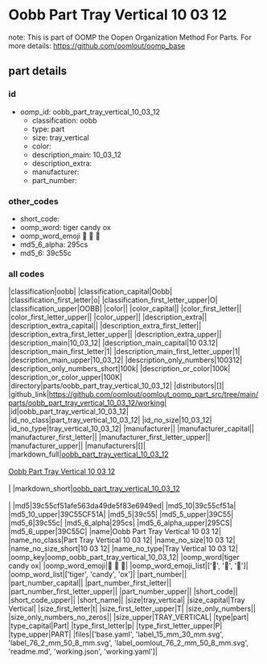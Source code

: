 # Oobb Part Tray Vertical 10 03 12  

note: This is part of OOMP the Oopen Organization Method For Parts. For more details: https://github.com/oomlout/oomp_base

##  part details





### id
* oomp_id: oobb_part_tray_vertical_10_03_12
  * classification: oobb
  * type: part
  * size: tray_vertical
  * color: 
  * description_main: 10_03_12
  * description_extra: 
  * manufacturer: 
  * part_number: 

### other_codes
* short_code: 
* oomp_word: tiger candy ox
* oomp_word_emoji :tiger: :candy: :ox:
* md5_6_alpha: 295cs
* md5_6: 39c55c

### all codes 
|classification|oobb|
|classification_capital|Oobb|
|classification_first_letter|o|
|classification_first_letter_upper|O|
|classification_upper|OOBB|
|color||
|color_capital||
|color_first_letter||
|color_first_letter_upper||
|color_upper||
|description_extra||
|description_extra_capital||
|description_extra_first_letter||
|description_extra_first_letter_upper||
|description_extra_upper||
|description_main|10_03_12|
|description_main_capital|10 03.12|
|description_main_first_letter|1|
|description_main_first_letter_upper|1|
|description_main_upper|10_03_12|
|description_only_numbers|100312|
|description_only_numbers_short|100k|
|description_or_color|100k|
|description_or_color_upper|100K|
|directory|parts/oobb_part_tray_vertical_10_03_12|
|distributors|[]|
|github_link|https://github.com/oomlout/oomlout_oomp_part_src/tree/main/parts/oobb_part_tray_vertical_10_03_12/working|
|id|oobb_part_tray_vertical_10_03_12|
|id_no_class|part_tray_vertical_10_03_12|
|id_no_size|10_03_12|
|id_no_type|tray_vertical_10_03_12|
|manufacturer||
|manufacturer_capital||
|manufacturer_first_letter||
|manufacturer_first_letter_upper||
|manufacturer_upper||
|manufacturers|[]|
|markdown_full|[oobb_part_tray_vertical_10_03_12](https://github.com/oomlout/oomlout_oomp_part_src/tree/main/parts/oobb_part_tray_vertical_10_03_12/working)<br>[](https://github.com/oomlout/oomlout_oomp_part_src/tree/main/parts/oobb_part_tray_vertical_10_03_12/working)<br>[Oobb Part Tray Vertical 10 03 12](https://github.com/oomlout/oomlout_oomp_part_src/tree/main/parts/oobb_part_tray_vertical_10_03_12/working)<br><br>|
|markdown_short|[oobb_part_tray_vertical_10_03_12](https://github.com/oomlout/oomlout_oomp_part_src/tree/main/parts/oobb_part_tray_vertical_10_03_12/working)<br><br>|
|md5|39c55cf51afe563da49de5f83e6949ed|
|md5_10|39c55cf51a|
|md5_10_upper|39C55CF51A|
|md5_5|39c55|
|md5_5_upper|39C55|
|md5_6|39c55c|
|md5_6_alpha|295cs|
|md5_6_alpha_upper|295CS|
|md5_6_upper|39C55C|
|name|Oobb Part Tray Vertical 10 03 12|
|name_no_class|Part Tray Vertical 10 03 12|
|name_no_size|10 03 12|
|name_no_size_short|10 03 12|
|name_no_type|Tray Vertical 10 03 12|
|oomp_key|oomp_oobb_part_tray_vertical_10_03_12|
|oomp_word|tiger candy ox|
|oomp_word_emoji|:tiger: :candy: :ox:|
|oomp_word_emoji_list|[':tiger:', ':candy:', ':ox:']|
|oomp_word_list|['tiger', 'candy', 'ox']|
|part_number||
|part_number_capital||
|part_number_first_letter||
|part_number_first_letter_upper||
|part_number_upper||
|short_code||
|short_code_upper||
|short_name||
|size|tray_vertical|
|size_capital|Tray Vertical|
|size_first_letter|t|
|size_first_letter_upper|T|
|size_only_numbers||
|size_only_numbers_no_zeros||
|size_upper|TRAY_VERTICAL|
|type|part|
|type_capital|Part|
|type_first_letter|p|
|type_first_letter_upper|P|
|type_upper|PART|
|files|['base.yaml', 'label_15_mm_30_mm.svg', 'label_76_2_mm_50_8_mm.svg', 'label_oomlout_76_2_mm_50_8_mm.svg', 'readme.md', 'working.json', 'working.yaml']|
